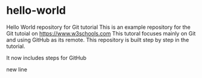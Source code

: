 # hello-world
Hello World repository for Git tutorial
This is an example repository for the Git tutoial on https://www.w3schools.com
This tutoral focuses mainly on Git and using GitHub as its remote.
This repository is built step by step in the tutorial.

It now includes steps for GitHub

new line


